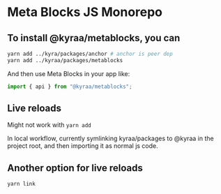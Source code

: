 # Meta Blocks JS Monorepo

## To install @kyraa/metablocks, you can

```bash
yarn add ../kyra/packages/anchor # anchor is peer dep
yarn add ../kyraa/packages/metablocks
```

And then use Meta Blocks in your app like:

```javascript
import { api } from "@kyraa/metablocks";
```

## Live reloads

Might not work with `yarn add`

In local workflow, currently symlinking kyraa/packages to @kyraa in the project root, and then importing it as normal js code.

## Another option for live reloads

```bash
yarn link
```
